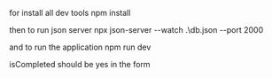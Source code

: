 for install all dev tools npm install 


then to run json server npx json-server --watch .\db.json --port 2000

and to run the application npm run dev 

isCompleted should be yes in the form 
